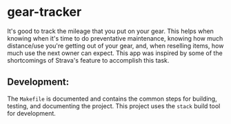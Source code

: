 # gear-tracker

It's good to track the mileage that you put on your gear.
This helps when knowing when it's time to do preventative maintenance, knowing how much distance/use you're getting out of your gear, and, when reselling items, how much use the next owner can expect.
This app was inspired by some of the shortcomings of Strava's feature to accomplish this task.

## Development:

The `Makefile` is documented and contains the common steps for building, testing, and documenting the project.
This project uses the `stack` build tool for development.

